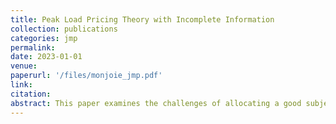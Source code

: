 ```yaml
---
title: Peak Load Pricing Theory with Incomplete Information
collection: publications
categories: jmp
permalink: 
date: 2023-01-01
venue: 
paperurl: '/files/monjoie_jmp.pdf'
link:
citation: 
abstract: This paper examines the challenges of allocating a good subject to capacity constraints such as electricity when considering consumer preferences and investment decisions. A theoretical framework is developed where a market designer sequentially chooses a level of investment and proposes an allocation mechanism to consumers followed by a consumption stage. The market designer uses the allocation to maximize consumer surplus and finance the investment cost. He faces heterogeneous consumers who have private information about their demand level and belong to a publicly observed category, allowing the market designer to distinguish groups of consumers such as households or industries. We show that the optimal allocation implies discriminating against consumers based on their types and categories and that the relative discrimination depends on the level of investment considered. It has significant welfare and distributive implications: an optimal pricing mechanism can minimize the investment cost and lead to a higher aggregate consumer surplus. However, it is not always a Pareto improvement for every consumer, especially for smaller ones. We describe two main environments: the current second-best situation, in which the market designer cannot obtain information about consumers and must choose fixed prices ex-ante, and the optimal theoretical second-best allocation mechanism that considers the incentive and individual rationality constraints and the investment decisions.
---
```


